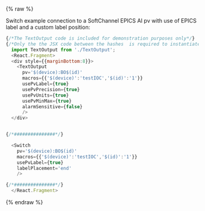 {% raw %}

Switch example connection to a SoftChannel EPICS AI pv with use of EPICS label and a custom label position:

```js
{/*The TextOutput code is included for demonstration purposes only*/}  
{/*Only the the JSX code between the hashes  is required to instantiate the Switch */}  
  import TextOutput from './TextOutput';
  <React.Fragment>
  <div style={{marginBottom:8}}>
    <TextOutput
      pv='$(device):BO$(id)'
      macros={{'$(device)':'testIOC','$(id)':'1'}}
      usePvLabel={true}
      usePvPrecision={true}
      usePvUnits={true}
      usePvMinMax={true}
      alarmSensitive={false}
      />
  </div>


{/*###############*/}  

  <Switch
    pv='$(device):BO$(id)'
    macros={{'$(device)':'testIOC','$(id)':'1'}}
    usePvLabel={true}
    labelPlacement='end'
    />

{/*###############*/}  
  </React.Fragment>
```
{% endraw %}